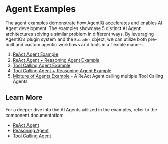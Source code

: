 <!--
SPDX-FileCopyrightText: Copyright (c) 2025, NVIDIA CORPORATION & AFFILIATES. All rights reserved.
SPDX-License-Identifier: Apache-2.0

Licensed under the Apache License, Version 2.0 (the "License");
you may not use this file except in compliance with the License.
You may obtain a copy of the License at

http://www.apache.org/licenses/LICENSE-2.0

Unless required by applicable law or agreed to in writing, software
distributed under the License is distributed on an "AS IS" BASIS,
WITHOUT WARRANTIES OR CONDITIONS OF ANY KIND, either express or implied.
See the License for the specific language governing permissions and
limitations under the License.
-->

<!--
  SPDX-FileCopyrightText: Copyright (c) 2024-2025 NVIDIA CORPORATION & AFFILIATES. All rights reserved.
  SPDX-License-Identifier: Apache-2.0
-->

# Agent Examples

The agent examples demonstrate how AgentIQ accelerates and enables AI Agent development.
The examples showcase 5 distinct AI Agent architectures solving a similar problem in different ways.
By leveraging AgentIQ’s plugin system and the `Builder` object, we can utilize both pre-built and custom agentic workflows and tools in a flexible manner.


1. [ReAct Agent Example](./react/configs/config.yml)
2. [ReAct Agent + Reasoning Agent Example](./react/configs/config-reasoning.yml)
3. [Tool Calling Agent Example](./tool_calling/configs/config.yml)
4. [Tool Calling Agent + Reasoning Agent Example](./tool_calling/configs/config-reasoning.yml)
5. [Mixture of Agents Example](./mixture_of_agents/configs/config.yml) - A ReAct Agent calling multiple Tool Calling Agents

## Learn More

For a deeper dive into the AI Agents utilized in the examples, refer to the component documentation:
- [ReAct Agent](../../docs/source/components/react-agent.md)
- [Reasoning Agent](../../docs/source/components/reasoning-agent.md)
- [Tool Calling Agent](../../docs/source/components/tool-calling-agent.md)

